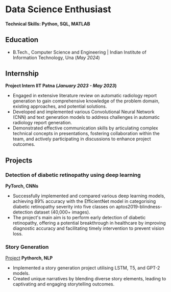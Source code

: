 # Data Science Enthusiast

#### Technical Skills: Python, SQL, MATLAB

## Education
- B.Tech., Computer Science and Engineering | Indian Institute of Information Technology, Una (_May 2024_)								       		

## Internship
**Project Intern IIT Patna (_January 2023 - May 2023_)**
- Engaged in extensive literature review on automatic radiology report generation to gain comprehensive knowledge of the problem domain, existing approaches, and potential           solutions.
- Developed and implemented various Convolutional Neural Network (CNN) and text generation models to address challenges in automatic radiology report generation.
- Demonstrated effective communication skills by articulating complex technical concepts in presentations, fostering collaboration within the team, and actively participating in     discussions to enhance project outcomes.
  

## Projects
### Detection of diabetic retinopathy using deep learning

**PyTorch, CNNs**
- Successfully implemented and compared various deep learning models, achieving 89% accuracy with the EfficientNet model in categorising diabetic retinopathy severity into five      classes on aptos2019-blindness-detection dataset (40,000+ images).
- The project's main aim is to perform early detection of diabetic retinopathy, offering a potential breakthrough in healthcare by improving diagnostic accuracy and facilitating     timely intervention to prevent vision loss.

### Story Generation
[Project](https://github.com/Paritosh025/text-generation-using-gpt2/blob/main/text_generation_using_gpt2.ipynb)
**Pythorch, NLP**
- Implemented a story generation project utilising LSTM, T5, and GPT-2 models.
- Created unique narratives by blending diverse story elements, leading to captivating and engaging storytelling outcomes.
